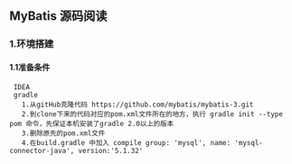 ## MyBatis 源码阅读
### 1.环境搭建
#### 1.1准备条件
     IDEA
     gradle
       1.从gitHub克隆代码 https://github.com/mybatis/mybatis-3.git
       2.到clone下来的代码对应的pom.xml文件所在的地方，执行 gradle init --type pom 命令，先保证本机安装了gradle 2.0以上的版本
       3.删除原先的pom.xml文件
       4.在build.gradle 中加入 compile group: 'mysql', name: 'mysql-connector-java', version:'5.1.32'
                                        
                                        